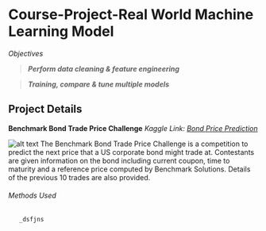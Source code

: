 # Course-Project-Real World Machine Learning Model
*Objectives*

>**_Perform data cleaning & feature engineering_**

>**_Training, compare & tune multiple models_**

## Project Details 
**Benchmark Bond Trade Price Challenge**
_Kaggle Link: [Bond Price Prediction](https://www.kaggle.com/c/benchmark-bond-trade-price-challenge)_

![alt text](https://img.etimg.com/thumb/msid-69920676,width-1070,height-580,imgsize-133370,overlay-etmarkets/photo.jpg )
The Benchmark Bond Trade Price Challenge is a competition to predict the next price that a US corporate bond might trade at. Contestants are given information on the bond including current coupon, time to maturity and a reference price computed by Benchmark Solutions.  Details of the previous 10 trades are also provided.  

###### Methods Used
       _dsfjns
